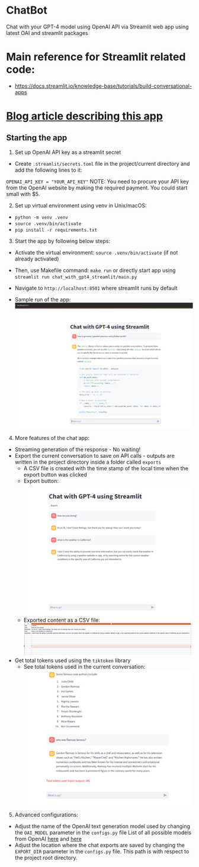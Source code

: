 # ChatBot
Chat with your GPT-4 model using OpenAI API via Streamlit web app using latest OAI and streamlit packages

# Main reference for Streamlit related code:
- https://docs.streamlit.io/knowledge-base/tutorials/build-conversational-apps

# [Blog article describing this app](https://tech-depth-and-breadth.medium.com/chat-with-gpt-4-using-streamlit-using-the-openai-api-b1d88920f0ff)

## Starting the app

1. Set up OpenAI API key as a streamlit secret
- Create `.streamlit/secrets.toml` file in the project/current directory and add the following lines to it:

`OPENAI_API_KEY = "YOUR_API_KEY"`
NOTE: You need to procure your API key from the OpenAI website by making the required payment. You could start small with $5.

2. Set up virtual environment using venv in Unix/macOS:
- `python -m venv .venv`
- `source .venv/bin/activate`
- `pip install -r requirements.txt`

3. Start the app by following below steps:

- Activate the virtual environment: `source .venv/bin/activate` (if not already activated)

- Then, use Makefile command: `make run` or directly start app using `streamlit run chat_with_gpt4_streamlit/main.py`
- Navigate to `http://localhost:8501` where streamlit runs by default
- Sample run of the app: ![App image](./docs/gpt4-streamlit-localhost.png)


4. More features of the chat app:

- Streaming generation of the response - No waiting!
- Export the current conversation to save on API calls - outputs are written in the project directory inside a folder called `exports`
    - A CSV file is created with the time stamp of the local time when the export button was clicked
    - Export button: ![Export button](./docs/export-conversation.png)
    - Exported content as a CSV file: ![Exported content](./docs/exported-conversation.png)
- Get total tokens used using the `tiktoken` library
    - See total tokens used in the current conversation: ![Total tokens](./docs/total-tokens.png)


5. Advanced configurations:

- Adjust the name of the OpenAI text generation model used by changing the `OAI_MODEL` parameter in the `configs.py` file
List of all possible models from OpenAI [here](https://platform.openai.com/docs/models/gpt-4-and-gpt-4-turbo) and [here](https://platform.openai.com/docs/models/gpt-3-5)
- Adjust the location where the chat exports are saved by changing the `EXPORT_DIR` parameter in the `configs.py` file. This path is with respect to the project root directory.
